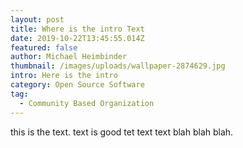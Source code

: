 ```yaml
---
layout: post
title: Where is the intro Text
date: 2019-10-22T13:45:55.014Z
featured: false
author: Michael Heimbinder
thumbnail: /images/uploads/wallpaper-2874629.jpg
intro: Here is the intro
category: Open Source Software
tag:
  - Community Based Organization
---
```

this is the text.  text is good tet text text blah blah blah.
